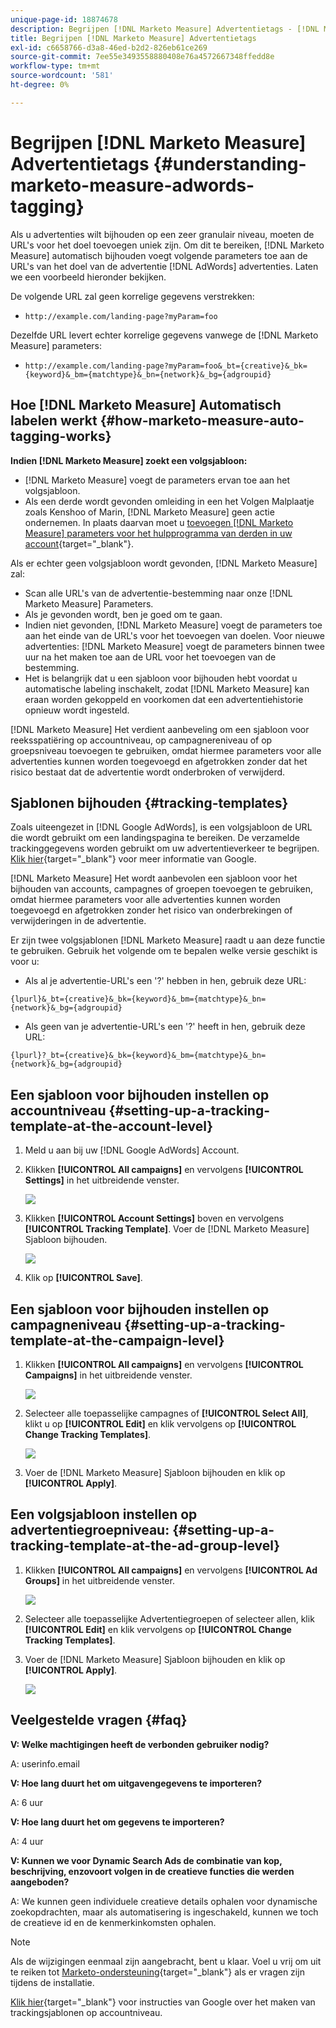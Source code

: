 ```yaml
---
unique-page-id: 18874678
description: Begrijpen [!DNL Marketo Measure] Advertentietags - [!DNL Marketo Measure] - Productdocumentatie
title: Begrijpen [!DNL Marketo Measure] Advertentietags
exl-id: c6658766-d3a8-46ed-b2d2-826eb61ce269
source-git-commit: 7ee55e3493558880408e76a4572667348ffedd8e
workflow-type: tm+mt
source-wordcount: '581'
ht-degree: 0%

---
```


# Begrijpen [!DNL Marketo Measure] Advertentietags {#understanding-marketo-measure-adwords-tagging}

Als u advertenties wilt bijhouden op een zeer granulair niveau, moeten de URL&#39;s voor het doel toevoegen uniek zijn. Om dit te bereiken, [!DNL Marketo Measure] automatisch bijhouden voegt volgende parameters toe aan de URL&#39;s van het doel van de advertentie [!DNL AdWords] advertenties. Laten we een voorbeeld hieronder bekijken.

De volgende URL zal geen korrelige gegevens verstrekken:

* `http://example.com/landing-page?myParam=foo`

Dezelfde URL levert echter korrelige gegevens vanwege de [!DNL Marketo Measure] parameters:

* `http://example.com/landing-page?myParam=foo&_bt={creative}&_bk={keyword}&_bm={matchtype}&_bn={network}&_bg={adgroupid}`

## Hoe [!DNL Marketo Measure] Automatisch labelen werkt {#how-marketo-measure-auto-tagging-works}

**Indien [!DNL Marketo Measure] zoekt een volgsjabloon:**

* [!DNL Marketo Measure] voegt de parameters ervan toe aan het volgsjabloon.
* Als een derde wordt gevonden omleiding in een het Volgen Malplaatje zoals Kenshoo of Marin, [!DNL Marketo Measure] geen actie ondernemen. In plaats daarvan moet u [toevoegen [!DNL Marketo Measure] parameters voor het hulpprogramma van derden in uw account](/help/api-connections/utilizing-marketo-measures-api-connections/how-bid-management-tools-affect-marketo-measure.md){target="_blank"}.

Als er echter geen volgsjabloon wordt gevonden, [!DNL Marketo Measure] zal:

* Scan alle URL&#39;s van de advertentie-bestemming naar onze [!DNL Marketo Measure] Parameters.
* Als je gevonden wordt, ben je goed om te gaan.
* Indien niet gevonden, [!DNL Marketo Measure] voegt de parameters toe aan het einde van de URL&#39;s voor het toevoegen van doelen. Voor nieuwe advertenties: [!DNL Marketo Measure] voegt de parameters binnen twee uur na het maken toe aan de URL voor het toevoegen van de bestemming.
* Het is belangrijk dat u een sjabloon voor bijhouden hebt voordat u automatische labeling inschakelt, zodat [!DNL Marketo Measure] kan eraan worden gekoppeld en voorkomen dat een advertentiehistorie opnieuw wordt ingesteld.

[!DNL Marketo Measure] Het verdient aanbeveling om een sjabloon voor reeksspatiëring op accountniveau, op campagnereniveau of op groepsniveau toevoegen te gebruiken, omdat hiermee parameters voor alle advertenties kunnen worden toegevoegd en afgetrokken zonder dat het risico bestaat dat de advertentie wordt onderbroken of verwijderd.

## Sjablonen bijhouden {#tracking-templates}

Zoals uiteengezet in [!DNL Google AdWords], is een volgsjabloon de URL die wordt gebruikt om een landingspagina te bereiken. De verzamelde trackinggegevens worden gebruikt om uw advertentieverkeer te begrijpen. [Klik hier](https://support.google.com/adwords/answer/7197008?hl=en){target="_blank"} voor meer informatie van Google.

[!DNL Marketo Measure] Het wordt aanbevolen een sjabloon voor het bijhouden van accounts, campagnes of groepen toevoegen te gebruiken, omdat hiermee parameters voor alle advertenties kunnen worden toegevoegd en afgetrokken zonder het risico van onderbrekingen of verwijderingen in de advertentie.

Er zijn twee volgsjablonen [!DNL Marketo Measure] raadt u aan deze functie te gebruiken. Gebruik het volgende om te bepalen welke versie geschikt is voor u:

* Als al je advertentie-URL&#39;s een &#39;?&#39; hebben in hen, gebruik deze URL:

`{lpurl}&_bt={creative}&_bk={keyword}&_bm={matchtype}&_bn={network}&_bg={adgroupid}`

* Als geen van je advertentie-URL&#39;s een &#39;?&#39; heeft in hen, gebruik deze URL:

`{lpurl}?_bt={creative}&_bk={keyword}&_bm={matchtype}&_bn={network}&_bg={adgroupid}`

## Een sjabloon voor bijhouden instellen op accountniveau {#setting-up-a-tracking-template-at-the-account-level}

1. Meld u aan bij uw [!DNL Google AdWords] Account.

1. Klikken **[!UICONTROL All campaigns]** en vervolgens **[!UICONTROL Settings]** in het uitbreidende venster.

   ![](assets/1.png)

1. Klikken **[!UICONTROL Account Settings]** boven en vervolgens **[!UICONTROL Tracking Template]**. Voer de [!DNL Marketo Measure] Sjabloon bijhouden.

   ![](assets/2-1.png)

1. Klik op **[!UICONTROL Save]**.

## Een sjabloon voor bijhouden instellen op campagneniveau {#setting-up-a-tracking-template-at-the-campaign-level}

1. Klikken **[!UICONTROL All campaigns]** en vervolgens **[!UICONTROL Campaigns]** in het uitbreidende venster.

   ![](assets/3.png)

1. Selecteer alle toepasselijke campagnes of **[!UICONTROL Select All]**, klikt u op **[!UICONTROL Edit]** en klik vervolgens op **[!UICONTROL Change Tracking Templates]**.

   ![](assets/4-1.png)

1. Voer de [!DNL Marketo Measure] Sjabloon bijhouden en klik op **[!UICONTROL Apply]**.

## Een volgsjabloon instellen op advertentiegroepniveau: {#setting-up-a-tracking-template-at-the-ad-group-level}

1. Klikken **[!UICONTROL All campaigns]** en vervolgens **[!UICONTROL Ad Groups]** in het uitbreidende venster.

   ![](assets/5-1.png)

1. Selecteer alle toepasselijke Advertentiegroepen of selecteer allen, klik **[!UICONTROL Edit]** en klik vervolgens op **[!UICONTROL Change Tracking Templates]**.

1. Voer de [!DNL Marketo Measure] Sjabloon bijhouden en klik op **[!UICONTROL Apply]**.

   ![](assets/6-1.png)

## Veelgestelde vragen {#faq}

**V: Welke machtigingen heeft de verbonden gebruiker nodig?**

A: userinfo.email

**V: Hoe lang duurt het om uitgavengegevens te importeren?**

A: 6 uur

**V: Hoe lang duurt het om gegevens te importeren?**

A: 4 uur

**V: Kunnen we voor Dynamic Search Ads de combinatie van kop, beschrijving, enzovoort volgen in de creatieve functies die werden aangeboden?**

A: We kunnen geen individuele creatieve details ophalen voor dynamische zoekopdrachten, maar als automatisering is ingeschakeld, kunnen we toch de creatieve id en de kenmerkinkomsten ophalen.

>[!NOTE]
>
>Als de wijzigingen eenmaal zijn aangebracht, bent u klaar. Voel u vrij om uit te reiken tot [Marketo-ondersteuning](https://nation.marketo.com/t5/support/ct-p/Support){target="_blank"} als er vragen zijn tijdens de installatie.

[Klik hier](https://support.google.com/adwords/answer/6076199?hl=en#tracking){target="_blank"} voor instructies van Google over het maken van trackingsjablonen op accountniveau.
